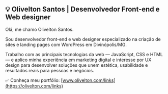 ## 💡 Olivelton Santos | Desenvolvedor Front-end e Web designer

Olá, me chamo Olivelton Santos.

Sou desenvolvedor front-end e web designer especializado na criação de sites e landing pages com WordPress em Divinópolis/MG.

Trabalho com as principais tecnologias da web — JavaScript, CSS e HTML — e aplico minha experiência em marketing digital e interesse por UX design para desenvolver soluções que unem estética, usabilidade e resultados reais para pessoas e negócios.

✅ Conheça meu portfólio: [www.olivelton.com/links](https://olivelton.com/links) 



